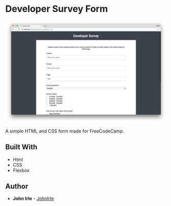 # Developer Survey Form

![screenshot](/survey-lg.png)

A simple HTML and CSS form made for FreeCodeCamp.

## Built With

* Html
* CSS
* Flexbox

## Author

* **John Irle** - [JohnIrle](https://github.com/JohnIrle)
